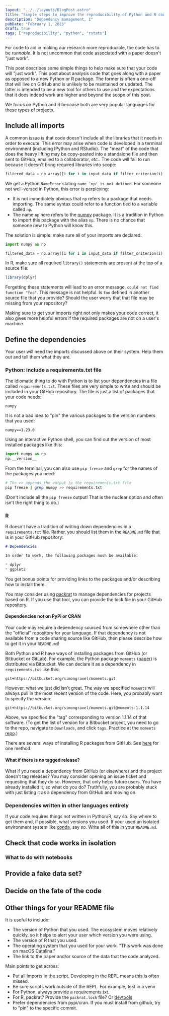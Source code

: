 ```yaml
---
layout: "../../layouts/BlogPost.astro"
title: "Simple steps to improve the reproducibility of Python and R code"
description: "Dependency management, I"
pubDate: "February 1, 2023"
draft: true
tags: ["reproducibility", "python", "rstats"]
---
```


For code to aid in making our research more reproducible, the code has to be *runnable*.
It is not uncommon that code associated with a paper doesn't "just work".

This post describes some simple things to help make sure that your code will "just work".
This post about analysis code that goes along with a paper as opposed to a new Python or R
package.
The former is often a one-off that will live on GitHub and is unlikely to be maintained or updated.
The latter is intended to be a new tool for others to use and the expectations that it does indeed work are higher and beyond the scope of this post.

We focus on Python and R because both are very popular languages for these types of projects.

## Include all imports

A common issue is that code doesn't include all the libraries that it needs in order to execute.
This error may arise when code is developed in a terminal environment (including IPython and RStudio).
The "meat" of the code that does the heavy lifting may be copy-pasted into a standalone file and then sent to GitHub, emailed to a collaborator, *etc.*.
The code will fail to run because it doesn't bring required libraries into scope:

```python
filtered_data = np.array([i for i in input_data if filter_criterion(i) is True])
```

We get a Python `NameError` stating `name 'np' is not defined`.
For someone not well-versed in Python, this error is perplexing:

* It is not immediately obvious that `np` refers to a package that needs importing.
  The same syntax could refer to a function tied to a variable called `np`.
* The name `np` here refers to the [numpy](https://numpy.org/) package.
  It is a tradition in Python to import this package with the alias `np`.
  There is no chance that someone new to Python will know this.

The solution is simple: make sure all of your imports are declared:

```python
import numpy as np

filtered_data = np.array([i for i in input_data if filter_criterion(i) is True])
```

In R, make sure all required `library()` statements are present at the top of a source file:

```r
library(dplyr)
```

Forgetting these statements will lead to an error message, `could not find function "foo"`.
This message is not helpful.  Is `foo` defined in another source file that you provide? 
Should the user worry that that file may be missing from your repository?

Making sure to get your imports right not only makes your code correct, it also gives more helpful errors if the required packages are not on a user's machine.

## Define the dependencies

Your user will need the imports discussed above on their system.
Help them out and tell them what they are.

### Python: include a requirements.txt file

The idiomatic thing to do with Python is to list your dependencies in a file called `requirements.txt`.
These files are very simple to write and should be included in your GitHub repository.
The file is just a list of packages that your code needs:

```
numpy
```

It is not a bad idea to "pin" the various packages to the version numbers that you used:

```
numpy==1.23.0
```

Using an interactive Python shell, you can find out the version of most installed packages like this:

```py
import numpy as np
np.__version__
```

From the terminal, you can also use `pip freeze` and `grep` for the names of the packages you need:

```sh
# The >> appends the output to the requirements.txt file
pip freeze | grep numpy >> requirements.txt
```

(Don't include all the `pip freeze` output!
That is the nuclear option and often isn't the right thing to do.)

### R

R doesn't have a tradition of writing down dependencies in a `requirements.txt` file.
Rather, you should list them in the `README.md` file that is in your GitHub repository:

```markdown
# Dependencies

In order to work, the following packages mush be available:

* dplyr
* ggplot2
```

You get bonus points for providing links to the packages and/or describing how to install them.

You may consider using [packrat](https://rstudio.github.io/packrat/) to manage dependencies for projects based on R.
If you use that tool, you can provide the lock file in your GitHub repository.

#### Dependencies not on PyPi or CRAN

Your code may require a dependency sourced from somewhere other than the "official" repository for your language.
If that dependency is not available from a code sharing source like GitHub, then please describe how to get it in your `README.md`!

Both Python and R have ways of installing packages from GitHub (or Bitbucket or GitLab).
For example, the Python package `moments` ([paper](https://pubmed.ncbi.nlm.nih.gov/28495960/)) is distributed via Bitbucket.
We can declare it as a dependency in `requirements.txt` like this:

```
git+https://bitbucket.org/simongravel/moments.git
```

However, what we just did isn't great.
The way we specified `moments` will always pull in the most recent version of the code.
Here, you probably want to specify the version:

```
git+https://bitbucket.org/simongravel/moments.git@moments-1.1.14
```

Above, we specified the "tag" corresponding to version 1.1.14 of that software.
(To get the list of version for a Bitbucket project, you need to go to the repo, navigate to `Downloads`, and click `tags`.
Practice at the `moments` [repo](https://bitbucket.org/simongravel/moments).)

There are several ways of installing R packages from GitHub.
See [here](https://cran.r-project.org/web/packages/githubinstall/vignettes/githubinstall.html) for one method.

#### What if there is no tagged release?

What if you need a dependency from GitHub (or elsewhere) and the project doesn't tag releases?
You may consider opening an issue ticket and requesting that they do so.
However, that only helps future users.
You have already installed it, so what do you do?
Truthfully, you are probably stuck with just listing it as a dependency from GitHub and moving on.

### Dependencies written in other languages entirely

If your code requires things not written in Python/R, say so.
Say where to get them and, if possible, what versions you used.
If your used an isolated environment system like [conda](https://docs.conda.io/en/latest/), say so. 
Write all of this in your `README.md`.


## Check that code works in isolation

### What to do with notebooks

## Provide a fake data set?

## Decide on the fate of the code

## Other things for your README file

It is useful to include:

* The version of Python that you used.
  The ecosystem moves relatively quickly, so it helps to alert your user which version you were using.
* The version of R that you used.
* The operating system that you used for your work.
  "This work was done on macOS Catalina."    
* The link to the paper and/or source of the data that the code analyzed.

Main points to get across:

* Put all imports in the script.
  Developing in the REPL means this is often missed.
* Be sure scripts work outside of the REPL.
  For example, test in a venv
* For Python, always provide a requirements.txt.
* For R, packrat?
  Provide the `packrat.lock` file?
  Or [devtools](https://support.posit.co/hc/en-us/articles/219949047-Installing-older-versions-of-packages)
* Prefer dependencies from pypi/cran.
  If you must install from github, try to "pin" to the specific commit.

